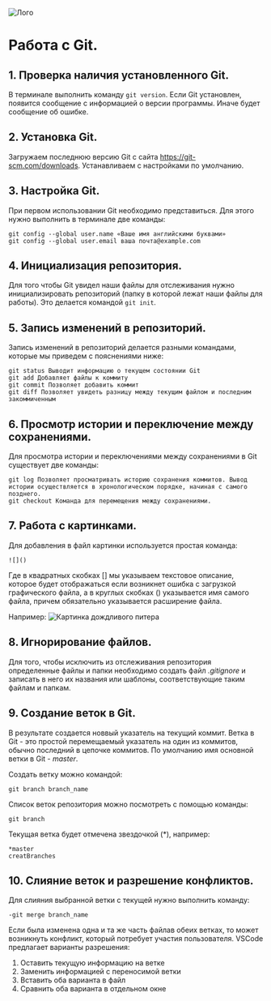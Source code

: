 ![Лого](logo.png)

# Работа с Git.

## 1. Проверка наличия установленного Git.
В терминале выполнить команду `git version`.
Если Git установлен, появится сообщение с информацией о версии программы.
Иначе будет сообщение об ошибке.

## 2. Установка Git.
Загружаем последнюю версию Git с сайта https://git-scm.com/downloads. Устанавливаем с настройками по умолчанию.

## 3. Настройка Git.
При первом использовании Git необходимо представиться.
Для этого нужно выполнить в терминале две команды:
```
git config --global user.name «Ваше имя английскими буквами»
git config --global user.email ваша почта@example.com
```

## 4. Инициализация репозитория.
Для того чтобы Git увидел наши файлы для отслеживания нужно инициализировать репозиторий (папку в которой лежат наши файлы для работы). Это делается командой `git init`.

## 5. Запись изменений в репозиторий.
Запись изменений в репозиторий делается разными командами, которые мы приведем с пояснениями ниже:
```
git status Выводит информацию о текущем состоянии Git
git add Добавляет файлы к коммиту
git commit Позволяет добавить коммит 
git diff Позволяет увидеть разницу между текущим файлом и последним закоммиченным
```

## 6. Просмотр истории и переключение между сохранениями.
Для просмотра истории и переключениями между сохранениями в Git существует две команды:
```
git log Позволяет просматривать историю сохранения коммитов. Вывод истории осуществляется в хронологическом порядке, начиная с самого позднего.
git checkout Команда для перемещения между сохранениями. 
```

## 7. Работа с картинками.
Для добавления в файл картинки используется простая команда:
```
![]()
```
Где в квадратных скобках [] мы указываем текстовое описание, которое будет отображаться если возникнет ошибка с загрузкой графического файла, а в круглых скобках () указывается имя самого файла, причем обязательно указывается расширение файла.

Например:
![Картинка дождливого питера](1.jpg)


## 8. Игнорирование файлов.
Для того, чтобы исключить из отслеживания репозитория определенные файлы и папки необходимо создать файл *.gitignore* и записать в него их названия или шаблоны, соответствующие таким файлам и папкам.

## 9. Создание веток в Git.
В результате создается новвый указатель на текущий коммит.
Ветка в Git - это простой перемещаемый указатель на один из коммитов, обычно последний в цепочке коммитов.
По умолчанию имя основной ветки в Git - *master*.

Создать ветку можно командой:
```
git branch branch_name
```

Список веток репозитория можно посмотреть с помощью команды:
```
git branch
```

Текущая ветка будет отмечена звездочкой (*), например:
```
*master
creatBranches
```

## 10. Слияние веток и разрешение конфликтов.
Для слияния выбранной ветки с текущей нужно выполнить команду:
```
-git merge branch_name
```

Если была изменена одна и та же часть файлав обеих ветках, то может возникнуть конфликт, который потребует участия пользователя. VSCode предлагает варианты разрешения:

1. Оставить текущую информацию на ветке
2. Заменить информацией с переносимой ветки
3. Вставить оба варианта в файл
4. Сравнить оба варианта в отдельном окне
